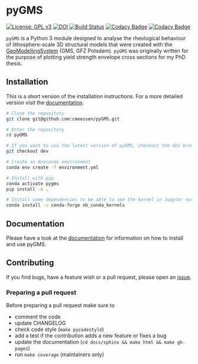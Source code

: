 # pyGMS

[![License: GPL v3](https://img.shields.io/badge/License-GPLv3-blue.svg)](https://www.gnu.org/licenses/gpl-3.0)
[![DOI](https://zenodo.org/badge/194238991.svg)](https://zenodo.org/badge/latestdoi/194238991)
[![Build Status](https://travis-ci.org/cmeessen/pyGMS.svg?branch=dev)](https://travis-ci.org/cmeessen/pyGMS)
[![Codacy Badge](https://api.codacy.com/project/badge/Grade/50e5df33317949d58e8d7bf7c40a336b)](https://www.codacy.com?utm_source=github.com&amp;utm_medium=referral&amp;utm_content=cmeessen/pyGMS&amp;utm_campaign=Badge_Grade)
[![Codacy Badge](https://api.codacy.com/project/badge/Coverage/50e5df33317949d58e8d7bf7c40a336b)](https://www.codacy.com?utm_source=github.com&utm_medium=referral&utm_content=cmeessen/pyGMS&utm_campaign=Badge_Coverage)

`pyGMS` is a Python 3 module designed to analyse the rheological behaviour of
lithosphere-scale 3D structural models that were created with the
[GeoModellingSystem](https://www.gfz-potsdam.de/en/section/basin-modeling/infrastructure/gms/)
(GMS, GFZ Potsdam). `pyGMS` was originally written for the
purpose of plotting yield strength envelope cross sections for my PhD thesis.

## Installation

This is a short version of the installation instructions. For a more detailed
version visit the
[documentation](https://cmeessen.github.io/pyGMS/installation.html).

```bash
# Clone the repository
git clone git@github.com:cmeessen/pyGMS.git

# Enter the repository
cd pyGMS

# If you want to use the latest version of pyGMS, checkout the dev branch
git checkout dev

# Create an Anaconda environment
conda env create -f environment.yml

# Install with pip
conda activate pygms
pip install -e .

# Install some dependencies to be able to see the kernel in Jupyter notebooks
conda install -c conda-forge nb_conda_kernels
```

## Documentation

Please have a look at the
[documentation](https://cmeessen.github.io/pyGMS/index.html) for information
on how to install and use pyGMS.

## Contributing

If you find bugs, have a feature wish or a pull request, please open an
[issue](https://github.com/cmeessen/pyGMS/issues).

### Preparing a pull request

Before preparing a pull request make sure to

- comment the code
- update CHANGELOG
- check code style (`make pycodestyle`)
- add a test if the contribution adds a new feature or fixes a bug
- update the documentation (`cd docs/sphinx && make html && make gh-pages`)
- run `make coverage` (maintainers only)
